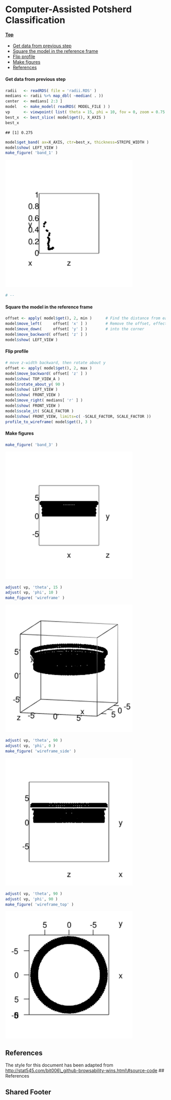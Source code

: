 
# Computer-Assisted Potsherd Classification

#### [Top](./README.md)

-   [Get data from previous step](#get-data-from-previous-step)
-   [Square the model in the reference frame](#square-the-model-in-the-reference-frame)
-   [Flip profile](#flip-profile)
-   [Make figures](#make-figures)
-   [References](#references)

#### Get data from previous step

``` r
radii   <- readRDS( file = 'radii.RDS' )
medians <- radii %>% map_dbl( ~median( . ))
center  <- medians[ 2:3 ]
model   <- make_model( readRDS( MODEL_FILE ) )
vp      <- viewpoint( list( theta = 15, phi = 10, fov = 0, zoom = 0.75 ))
best_x  <- best_slice( model$get(), X_AXIS )
best_x
```

    ## [1] 0.275

``` r
model$get_band( ax=X_AXIS, ctr=best_x, thickness=STRIPE_WIDTH )
model$show( LEFT_VIEW )
make_figure( 'band_1' )
```

<img src="./images/band_1.png" width="400">

``` r
# --
```

#### Square the model in the reference frame

``` r
offset <- apply( model$get(), 2, min )      # Find the distance from each axis to the nearest model point
model$move_left(     offset[ 'x' ] )        # Remove the offset, effectively pushing the object
model$move_down(     offset[ 'y' ] )        # into the corner
model$move_backward( offset[ 'z' ] )
model$show( LEFT_VIEW )
```

#### Flip profile

``` r
# move z-width backward, then rotate about y
offset <- apply( model$get(), 2, max ) 
model$move_backward( offset[ 'z' ] )
model$show( TOP_VIEW_A )
model$rotate_about_y( 90 )
model$show( LEFT_VIEW )
model$show( FRONT_VIEW )
model$move_right( medians[ 'r' ] )
model$show( FRONT_VIEW )
model$scale_it( SCALE_FACTOR )
model$show( FRONT_VIEW, limits=c( -SCALE_FACTOR, SCALE_FACTOR ))
profile_to_wireframe( model$get(), 3 )
```

#### Make figures

``` r
make_figure( 'band_3' )
```

<img src="./images/band_3.png" width="400">

``` r
adjust( vp, 'theta', 15 )
adjust( vp, 'phi', 10 )
make_figure( 'wireframe' )
```

<img src="./images/wireframe.png" width="400">

``` r
adjust( vp, 'theta', 90 )
adjust( vp, 'phi', 0 )
make_figure( 'wireframe_side' )
```

<img src="./images/wireframe_side.png" width="400">

``` r
adjust( vp, 'theta', 90 )
adjust( vp, 'phi', 90 )
make_figure( 'wireframe_top' )
```

<img src="./images/wireframe_top.png" width="400">
<br>

References
----------

The style for this document has been adapted from http://stat545.com/bit006\_github-browsability-wins.html\#source-code
\#\# References

## Shared Footer
